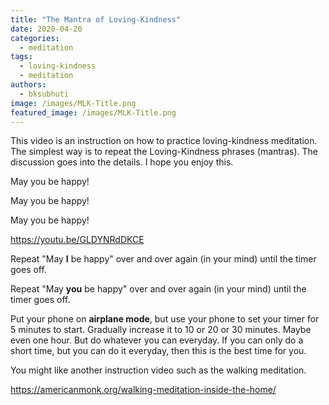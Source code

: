 ```yaml
---
title: "The Mantra of Loving-Kindness"
date: 2020-04-20
categories: 
  - meditation
tags: 
  - loving-kindness
  - meditation
authors: 
  - bksubhuti
image: /images/MLK-Title.png
featured_image: /images/MLK-Title.png
---
```


This video is an instruction on how to practice loving-kindness meditation. The simplest way is to repeat the Loving-Kindness phrases (mantras). The discussion goes into the details. I hope you enjoy this.

May you be happy!

May you be happy!

May you be happy!

https://youtu.be/GLDYNRdDKCE

Repeat "May **I** be happy" over and over again (in your mind) until the timer goes off.

Repeat "May **you** be happy" over and over again (in your mind) until the timer goes off.

Put your phone on **airplane mode**, but use your phone to set your timer for 5 minutes to start. Gradually increase it to 10 or 20 or 30 minutes. Maybe even one hour. But do whatever you can everyday. If you can only do a short time, but you can do it everyday, then this is the best time for you.

You might like another instruction video such as the walking meditation.

https://americanmonk.org/walking-meditation-inside-the-home/